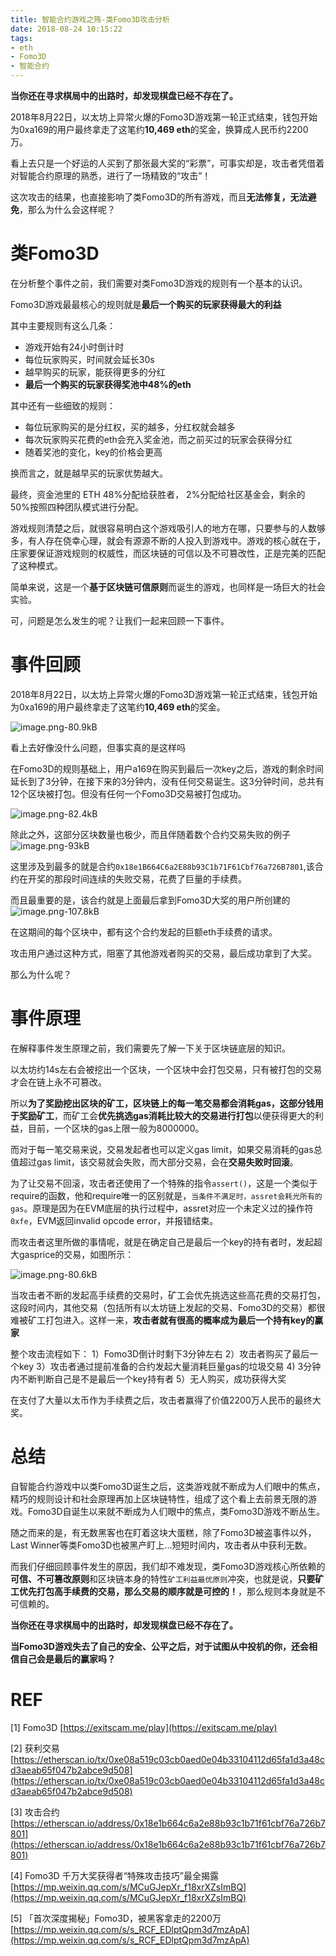 ```yaml
---
title: 智能合约游戏之殇-类Fomo3D攻击分析
date: 2018-08-24 10:15:22
tags:
- eth
- Fomo3D
- 智能合约
---
```


**当你还在寻求棋局中的出路时，却发现棋盘已经不存在了。**

<!--more-->

2018年8月22日，以太坊上异常火爆的Fomo3D游戏第一轮正式结束，钱包开始为0xa169的用户最终拿走了这笔约**10,469 eth**的奖金，换算成人民币约2200万。

看上去只是一个好运的人买到了那张最大奖的“彩票”，可事实却是，攻击者凭借着对智能合约原理的熟悉，进行了一场精致的“攻击”！

这次攻击的结果，也直接影响了类Fomo3D的所有游戏，而且**无法修复，无法避免**，那么为什么会这样呢？

# 类Fomo3D #

在分析整个事件之前，我们需要对类Fomo3D游戏的规则有一个基本的认识。

Fomo3D游戏最最核心的规则就是**最后一个购买的玩家获得最大的利益**

其中主要规则有这么几条：
- 游戏开始有24小时倒计时
- 每位玩家购买，时间就会延长30s
- 越早购买的玩家，能获得更多的分红
- **最后一个购买的玩家获得奖池中48%的eth**

其中还有一些细致的规则：
- 每位玩家购买的是分红权，买的越多，分红权就会越多
- 每次玩家购买花费的eth会充入奖金池，而之前买过的玩家会获得分红
- 随着奖池的变化，key的价格会更高

换而言之，就是越早买的玩家优势越大。

最终，资金池里的 ETH 48%分配给获胜者， 2%分配给社区基金会，剩余的 50%按照四种团队模式进行分配。

游戏规则清楚之后，就很容易明白这个游戏吸引人的地方在哪，只要参与的人数够多，有人存在侥幸心理，就会有源源不断的人投入到游戏中。游戏的核心就在于，庄家要保证游戏规则的权威性，而区块链的可信以及不可篡改性，正是完美的匹配了这种模式。

简单来说，这是一个**基于区块链可信原则**而诞生的游戏，也同样是一场巨大的社会实验。

可，问题是怎么发生的呢？让我们一起来回顾一下事件。

# 事件回顾 #

2018年8月22日，以太坊上异常火爆的Fomo3D游戏第一轮正式结束，钱包开始为0xa169的用户最终拿走了这笔约**10,469 eth**的奖金。

![image.png-80.9kB][1]

看上去好像没什么问题，但事实真的是这样吗

在Fomo3D的规则基础上，用户a169在购买到最后一次key之后，游戏的剩余时间延长到了3分钟，在接下来的3分钟内，没有任何交易诞生。这3分钟时间，总共有12个区块被打包。但没有任何一个Fomo3D交易被打包成功。

![image.png-82.4kB][2]

除此之外，这部分区块数量也极少，而且伴随着数个合约交易失败的例子
![image.png-93kB][3]

这里涉及到最多的就是合约`0x18e1B664C6a2E88b93C1b71F61Cbf76a726B7801`,该合约在开奖的那段时间连续的失败交易，花费了巨量的手续费。

而且最重要的是，该合约就是上面最后拿到Fomo3D大奖的用户所创建的
![image.png-107.8kB][4]

在这期间的每个区块中，都有这个合约发起的巨额eth手续费的请求。

攻击用户通过这种方式，阻塞了其他游戏者购买的交易，最后成功拿到了大奖。

那么为什么呢？

# 事件原理 #

在解释事件发生原理之前，我们需要先了解一下关于区块链底层的知识。

以太坊约14s左右会被挖出一个区块，一个区块中会打包交易，只有被打包的交易才会在链上永不可篡改。

所以**为了奖励挖出区块的矿工，区块链上的每一笔交易都会消耗gas，这部分钱用于奖励矿工**，而矿工会**优先挑选gas消耗比较大的交易进行打包**以便获得更大的利益，目前，一个区块的gas上限一般为8000000。

而对于每一笔交易来说，交易发起者也可以定义gas limit，如果交易消耗的gas总值超过gas limit，该交易就会失败，而大部分交易，会在**交易失败时回滚**。

为了让交易不回滚，攻击者还使用了一个特殊的指令`assert()`，这是一个类似于require的函数，他和require唯一的区别就是，`当条件不满足时，assret会耗光所有的gas`。原理是因为在EVM底层的执行过程中，assret对应一个未定义过的操作符`0xfe`，EVM返回invalid opcode error，并报错结束。

而攻击者这里所做的事情呢，就是在确定自己是最后一个key的持有者时，发起超大gasprice的交易，如图所示：

![image.png-80.6kB][5]

当攻击者不断的发起高手续费的交易时，矿工会优先挑选这些高花费的交易打包，这段时间内，其他交易（包括所有以太坊链上发起的交易、Fomo3D的交易）都很难被矿工打包进入。这样一来，**攻击者就有很高的概率成为最后一个持有key的赢家**

整个攻击流程如下：
1）Fomo3D倒计时剩下3分钟左右
2）攻击者购买了最后一个key
3）攻击者通过提前准备的合约发起大量消耗巨量gas的垃圾交易
4) 3分钟内不断判断自己是不是最后一个key持有者
5）无人购买，成功获得大奖


在支付了大量以太币作为手续费之后，攻击者赢得了价值2200万人民币的最终大奖。

# 总结 #

自智能合约游戏中以类Fomo3D诞生之后，这类游戏就不断成为人们眼中的焦点，精巧的规则设计和社会原理再加上区块链特性，组成了这个看上去前景无限的游戏。Fomo3D自诞生以来就不断成为人们眼中的焦点，类Fomo3D游戏不断丛生。

随之而来的是，有无数黑客也在盯着这块大蛋糕，除了Fomo3D被盗事件以外， Last Winner等类Fomo3D也被黑产盯上...短短时间内，攻击者从中获利无数。

而我们仔细回顾事件发生的原因，我们却不难发现，类Fomo3D游戏核心所依赖的**可信、不可篡改原则**和区块链本身的特性`矿工利益最优原则`冲突，也就是说，**只要矿工优先打包高手续费的交易，那么交易的顺序就是可控的！**，那么规则本身就是不可信赖的。

**当你还在寻求棋局中的出路时，却发现棋盘已经不存在了。**

**当Fomo3D游戏失去了自己的安全、公平之后，对于试图从中投机的你，还会相信自己会是最后的赢家吗？**


# REF #

\[1\] Fomo3D
[https://exitscam.me/play](https://exitscam.me/play)

\[2\] 获利交易
[https://etherscan.io/tx/0xe08a519c03cb0aed0e04b33104112d65fa1d3a48cd3aeab65f047b2abce9d508](https://etherscan.io/tx/0xe08a519c03cb0aed0e04b33104112d65fa1d3a48cd3aeab65f047b2abce9d508)

\[3\] 攻击合约
[https://etherscan.io/address/0x18e1b664c6a2e88b93c1b71f61cbf76a726b7801](https://etherscan.io/address/0x18e1b664c6a2e88b93c1b71f61cbf76a726b7801)

\[4\] Fomo3D 千万大奖获得者“特殊攻击技巧”最全揭露
[https://mp.weixin.qq.com/s/MCuGJepXr_f18xrXZsImBQ](https://mp.weixin.qq.com/s/MCuGJepXr_f18xrXZsImBQ)

\[5\] 「首次深度揭秘」Fomo3D，被黑客拿走的2200万
[https://mp.weixin.qq.com/s/s_RCF_EDlptQpm3d7mzApA](https://mp.weixin.qq.com/s/s_RCF_EDlptQpm3d7mzApA)


  [1]: https://lorexxar-blog.oss-cn-shanghai.aliyuncs.com/zybuluo-backup/LoRexxar/ny8ikv87ex1y5ak6k7ctgek8/image.png
  [2]: https://lorexxar-blog.oss-cn-shanghai.aliyuncs.com/zybuluo-backup/LoRexxar/wd1m1sn4sccybe4owzhabnt7/image.png
  [3]: https://lorexxar-blog.oss-cn-shanghai.aliyuncs.com/zybuluo-backup/LoRexxar/wbtd3tmc5pykdo254ulule93/image.png
  [4]: https://lorexxar-blog.oss-cn-shanghai.aliyuncs.com/zybuluo-backup/LoRexxar/l3b4vd61s8wu1wt638xai3r4/image.png
  [5]: https://lorexxar-blog.oss-cn-shanghai.aliyuncs.com/zybuluo-backup/LoRexxar/j776fccqmuyk574l6gp27fpp/image.png
